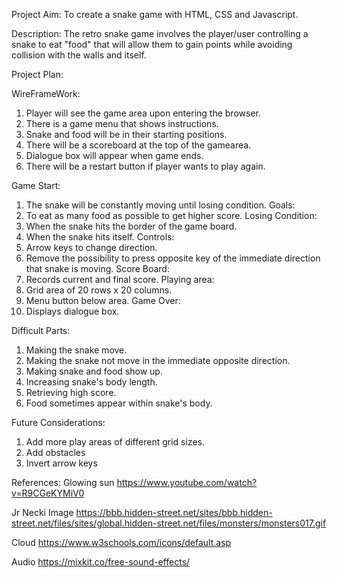 Project Aim:
To create a snake game with HTML, CSS and Javascript. 

Description:
The retro snake game involves the player/user controlling a snake to eat "food" that will allow them to gain points while avoiding collision with the walls and itself.

Project Plan:

WireFrameWork:
1. Player will see the game area upon entering the browser.
2. There is a game menu that shows instructions.
3. Snake and food will be in their starting positions.
4. There will be a scoreboard at the top of the gamearea.
5. Dialogue box will appear when game ends.
6. There will be a restart button if player wants to play again.

Game Start:
1. The snake will be constantly moving until losing condition.
Goals:
1. To eat as many food as possible to get higher score.
Losing Condition:
1. When the snake hits the border of the game board.
2. When the snake hits itself.
Controls:
1. Arrow keys to change direction.
2. Remove the possibility to press opposite key of the immediate direction that snake is moving.
Score Board:
1. Records current and final score.
Playing area:
1. Grid area of 20 rows x 20 columns.
2. Menu button below area.
Game Over:
1. Displays dialogue box.

Difficult Parts:
1. Making the snake move.
2. Making the snake not move in the immediate opposite direction.
3. Making snake and food show up.
4. Increasing snake's body length.
5. Retrieving high score.
6. Food sometimes appear within snake's body.

Future Considerations:
1. Add more play areas of different grid sizes.
2. Add obstacles
3. Invert arrow keys

References:
Glowing sun
https://www.youtube.com/watch?v=R9CGeKYMiV0

Jr Necki Image
https://bbb.hidden-street.net/sites/bbb.hidden-street.net/files/sites/global.hidden-street.net/files/monsters/monsters017.gif

Cloud
https://www.w3schools.com/icons/default.asp

Audio
https://mixkit.co/free-sound-effects/
